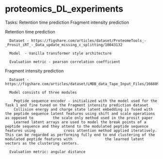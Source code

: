 # proteomics_DL_experiments

Tasks:
  	Retention time prediction 
  	Fragment intensity prediction 
  
Retention time prediction

	  Dataset - https://figshare.com/articles/dataset/ProteomeTools_-_Prosit_iRT_-_Data_update_missing_c_splitting/10043132

	  Model  - Vanilla transformer style architecture 

	  Evaluation metric - pearson correlation coefficient
  
Fragment intensity prediction
  
	  Dataset - https://figshare.com/articles/dataset/LMDB_data_Tape_Input_Files/16688905

	  Model consists of three modules 

	    Peptide sequence encoder - initialized with the model used for the Task 1 and fine tuned on the Fragment intensity prediction dataset
	    Collision energy and charge state latent embedding is fused with the peptide sequence latent features using shift and scale operations as opposed to 	     the scale only method used in the prosit paper 
	    Learned latent arrays are used to model the break points of a peptide sequence and they attend to the modulated peptide sequence features using 		    cross attention method applied iteratively. This can be regarded as performing fully end to end clustering of the modulated peptide features with               the learned latent vectors as the clustering centers.
    
  	  Evaluation metric: angular distance 

	

